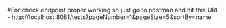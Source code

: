 #For check endpoint proper working so just go to postman and hit this 
URL - http://localhost:8081/tests?pageNumber=1&pageSize=5&sortBy=name
